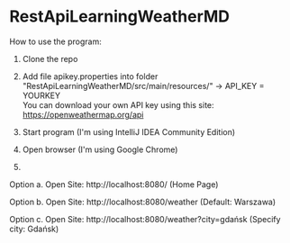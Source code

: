 # RestApiLearningWeatherMD

How to use the program:
1. Clone the repo
2. Add file apikey.properties into folder "RestApiLearningWeatherMD/src/main/resources/" -> API_KEY = YOURKEY  
You can download your own API key using this site: https://openweathermap.org/api
3. Start program (I'm using IntelliJ IDEA Community Edition)
4. Open browser (I'm using Google Chrome)

5.
  Option a. Open Site: http://localhost:8080/ (Home Page)
  
  Option b. Open Site: http://localhost:8080/weather (Default: Warszawa)
  
  Option c. Open Site: http://localhost:8080/weather?city=gdańsk (Specify city: Gdańsk)

